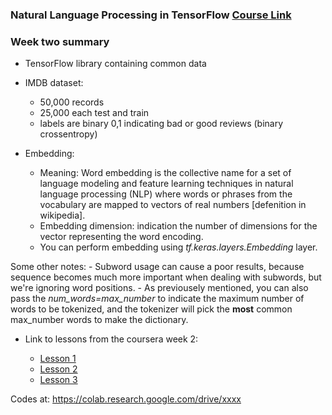 ### Natural Language Processing in TensorFlow  [Course Link](https://www.coursera.org/learn/natural-language-processing-tensorflow)

### Week two summary

- TensorFlow library containing common data

-  IMDB dataset:
    - 50,000 records
    - 25,000 each test and train
    - labels are binary 0,1 indicating bad or good reviews (binary crossentropy)
  
- Embedding:
    - Meaning: Word embedding is the collective name for a set of language modeling and feature learning techniques in natural language processing (NLP) where words or phrases from the vocabulary are mapped to vectors of real numbers [defenition in wikipedia].
    - Embedding dimension: indication the number of dimensions for the vector representing the word encoding.
    - You can perform embedding using *tf.keras.layers.Embedding* layer.

Some other notes:
    - Subword usage can cause a poor results, because sequence becomes much more important when dealing with subwords, but we're ignoring word positions. 
    - As previousely mentioned, you can also pass the *num_words=max_number* to indicate the maximum number of words to be tokenized, and the tokenizer will pick the **most** common max_number words to make the dictionary.


- Link to lessons from the coursera week 2: 

    - [Lesson 1](https://colab.research.google.com/github/lmoroney/dlaicourse/blob/master/TensorFlow%20In%20Practice/Course%203%20-%20NLP/Course%203%20-%20Week%202%20-%20Lesson%201.ipynb)
    - [Lesson 2](https://colab.research.google.com/github/lmoroney/dlaicourse/blob/master/TensorFlow%20In%20Practice/Course%203%20-%20NLP/Course%203%20-%20Week%202%20-%20Lesson%202.ipynb)
    - [Lesson 3](https://colab.research.google.com/github/lmoroney/dlaicourse/blob/master/TensorFlow%20In%20Practice/Course%203%20-%20NLP/Course%203%20-%20Week%202%20-%20Lesson%203.ipynb)
    
    
Codes at: https://colab.research.google.com/drive/xxxx
